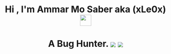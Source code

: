 <h1 align="center"><b>Hi , I'm Ammar Mo Saber aka (xLe0x)</b><img src="https://media.giphy.com/media/hvRJCLFzcasrR4ia7z/giphy.gif" width="35"></h1>
<div>
<h1 align="center">A Bug Hunter. <img src="https://em-content.zobj.net/thumbs/160/facebook/355/bow-and-arrow_1f3f9.png" style='vertical-align:middle'> <img src="https://em-content.zobj.net/source/skype/289/bug_1f41b.png" style='vertical-align:middle'> </h1>
</div>
